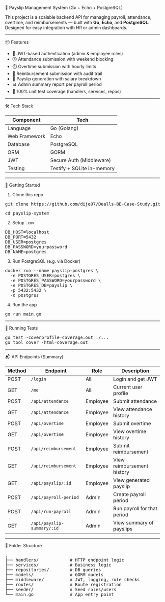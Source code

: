 🧾 Payslip Management System (Go + Echo + PostgreSQL)

This project is a scalable backend API for managing payroll, attendance, overtime, and reimbursements — built with **Go**, **Echo**, and **PostgreSQL**. Designed for easy integration with HR or admin dashboards.

---

📦 Features

- 🔐 JWT-based authentication (admin & employee roles)
- 🕒 Attendance submission with weekend blocking
- ⏱️ Overtime submission with hourly limits
- 💸 Reimbursement submission with audit trail
- 📄 Payslip generation with salary breakdown
- 📊 Admin summary report per payroll period
- 🧪 100% unit test coverage (handlers, services, repos)

---

🛠️ Tech Stack

| Component        | Tech                         |
|------------------|------------------------------|
| Language         | Go (Golang)                  |
| Web Framework    | Echo                         |
| Database         | PostgreSQL                   |
| ORM              | GORM                         |
| JWT              | Secure Auth (Middleware)     |
| Testing          | Testify + SQLite in-memory   |

---

🚀 Getting Started

1. Clone this repo

<pre>
git clone https://github.com/dije07/Dealls-BE-Case-Study.git
</pre>
<pre>
cd payslip-system
</pre>

2. Setup `.env`

<pre>
DB_HOST=localhost
DB_PORT=5432
DB_USER=postgres
DB_PASSWORD=yourpassword
DB_NAME=postgres
</pre>

3. Run PostgreSQL (e.g. via Docker)

<pre>
docker run --name payslip-postgres \
  -e POSTGRES_USER=postgres \
  -e POSTGRES_PASSWORD=yourpassword \
  -e POSTGRES_DB=payslip \
  -p 5432:5432 \
  -d postgres
</pre>

4. Run the app

<pre>
go run main.go
</pre>

---

🧪 Running Tests

<pre>
go test -coverprofile=coverage.out ./...
go tool cover -html=coverage.out
</pre>

---

📬 API Endpoints (Summary)

| Method | Endpoint                   | Role     | Description                 |
| ------ | -------------------------- | -------- | --------------------------- |
| POST   | `/login`                   | All      | Login and get JWT           |
| GET    | `/me`                      | All      | Current user profile        |
| POST   | `/api/attendance`          | Employee | Submit attendance           |
| GET    | `/api/attendance`          | Employee | View attendance history     |
| POST   | `/api/overtime`            | Employee | Submit overtime             |
| GET    | `/api/overtime`            | Employee | View overtime history       |
| POST   | `/api/reimbursement`       | Employee | Submit reimbursement        |
| GET    | `/api/reimbursement`       | Employee | View reimbursement history  |
| GET    | `/api/payslip/:id`         | Employee | View generated payslip      |
| POST   | `/api/payroll-period`      | Admin    | Create payroll period       |
| POST   | `/api/run-payroll`         | Admin    | Run payroll for that period |
| GET    | `/api/payslip-summary/:id` | Admin    | View summary of payslips    |

---

📂 Folder Structure

<pre>
.
├── handlers/            # HTTP endpoint logic
├── services/            # Business logic
├── repositories/        # DB queries
├── models/              # GORM models
├── middleware/          # JWT, logging, role checks
├── routes/              # Route registration
├── seeder/              # Seed roles/users
└── main.go              # App entry point
</pre>

